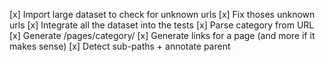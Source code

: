 [x] Import large dataset to check for unknown urls
[x] Fix thoses unknown urls
[x] Integrate all the dataset into the tests
[x] Parse category from URL
[x] Generate /pages/category/<category>
[x] Generate links for a page (and more if it makes sense)
[x] Detect sub-paths + annotate parent
